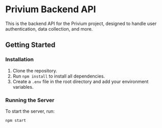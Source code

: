 # Privium Backend API

This is the backend API for the Privium project, designed to handle user authentication, data collection, and more.

## Getting Started

### Installation

1. Clone the repository.
2. Run `npm install` to install all dependencies.
3. Create a `.env` file in the root directory and add your environment variables.

### Running the Server

To start the server, run:

```bash
npm start
